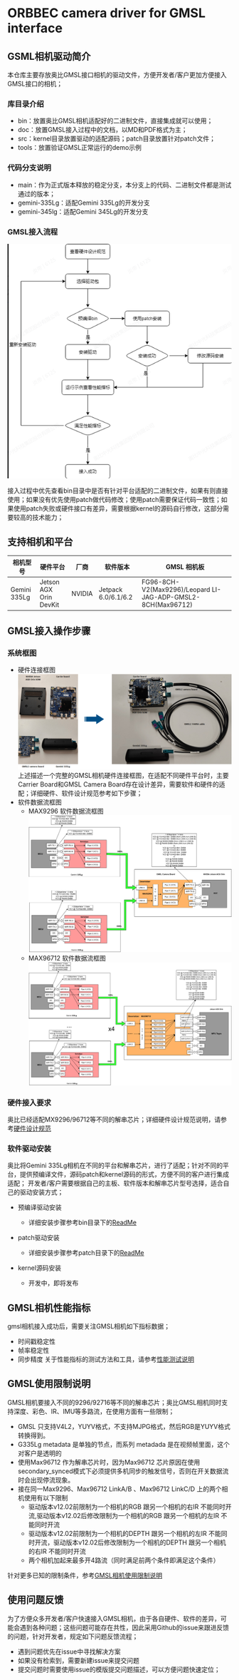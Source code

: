 # ORBBEC camera driver for GMSL interface

## GSML相机驱动简介
 本仓库主要存放奥比GMSL接口相机的驱动文件，方便开发者/客户更加方便接入GMSL接口的相机；
 ### 库目录介绍
- bin：放置奥比GMSL相机适配好的二进制文件，直接集成就可以使用；
- doc：放置GMSL接入过程中的文档，以MD和PDF格式为主；
- src：kernel目录放置驱动的适配源码；patch目录放置针对patch文件；
- tools：放置验证GMSL正常运行的demo示例
  
### 代码分支说明
  - main：作为正式版本释放的稳定分支，本分支上的代码、二进制文件都是测试通过的版本；
  - gemini-335Lg：适配Gemini 335Lg的开发分支
  - gemini-345lg：适配Gemini 345Lg的开发分支
  
### GMSL接入流程
![](./doc/image/liucheng.png)


  接入过程中优先查看bin目录中是否有针对平台适配的二进制文件，如果有则直接使用；如果没有优先使用patch做代码修改；使用patch需要保证代码一致性；如果使用patch失败或硬件接口有差异，需要根据kernel的源码自行修改，这部分需要较高的技术能力；

  ## 支持相机和平台
| 相机型号     | 硬件平台               | 厂商   | 软件版本            | GMSL 相机板                                                 |
| ------------ | ---------------------- | ------ | ------------------- | ----------------------------------------------------------- |
| Gemini 335Lg | Jetson AGX Orin DevKit | NVIDIA | Jetpack 6.0/6.1/6.2 | FG96-8CH-V2(Max9296)/Leopard LI-JAG-ADP-GMSL2-8CH(Max96712) |





## GMSL接入操作步骤
  ### 系统框图
  - 硬件连接框图
  ![](./doc/image/hardware_integration.png)
    上述描述一个完整的GMSL相机硬件连接框图，在适配不同硬件平台时，主要Carrier Board和GMSL Camera Board存在设计差异，需要软件和硬件的适配；详细硬件、软件设计规范参考如下步骤；
  - 软件数据流框图
    - MAX9296 软件数据流框图
  ![](./doc/image/max9296_gmsl_software_flowchat.png)
    - MAX96712 软件数据流框图
  ![](./doc/image/max96712_gmsl_software_flowchat.png)


  ### 硬件接入要求

  奥比已经适配MX9296/96712等不同的解串芯片；详细硬件设计规范说明，请参考[硬件设计规范](./doc/解串板硬件设计指南.pdf)
  
  ### 软件驱动安装
   奥比将Gemini 335Lg相机在不同的平台和解串芯片，进行了适配；针对不同的平台，提供预编译文件，源码patch和kernel源码的形式，方便不同的客户进行集成适配；
    开发者/客户需要根据自己的主板、软件版本和解串芯片型号选择，适合自己的驱动安装方式；

   - 预编译驱动安装
     - 详细安装步骤参考bin目录下的[ReadMe](/bin/readme.md)

  - patch驱动安装
    - 详细安装步骤参考patch目录下的[ReadMe](/src/patch/readme.md)
  - kernel源码安装
    - 开发中，即将发布
  
## GMSL相机性能指标
   gmsl相机接入成功后，需要关注GMSL相机如下指标数据；
   - 时间戳稳定性
   - 帧率稳定性
   - 同步精度
  关于性能指标的测试方法和工具，请参考[性能测试说明](./tools/readme.md)

## GMSL使用限制说明
  GMSL相机要接入不同的9296/92716等不同的解串芯片；奥比GMSL相机同时支持深度、彩色、IR、IMU等多路流，在使用方面有一些限制；
   - GMSL 只支持V4L2，YUYV格式，不支持MJPG格式，然后RGB是YUYV格式转换得到。
   - G335Lg metadata 是单独的节点，而系列 metadada 是在视频帧里面，这个对客户是透明的
   - 使用Max96712 作为解串芯片时，因为Max96712 芯片原因在使用secondary_synced模式下必须提供多机同步的触发信号，否则在开关数据流时会出现停流现象。
   - 接在同一Max9296、Max96712 LinkA/B 、Max96712 LinkC/D 上的两个相机使用有以下限制
     -  驱动版本v12.02前限制为一个相机的RGB 跟另一个相机的右IR 不能同时开流,驱动版本v12.02后修改限制为一个相机的RGB 跟另一个相机的左IR 不能同时开流
     -  驱动版本v12.02前限制为一个相机的DEPTH 跟另一个相机的左IR 不能同时开流，驱动版本v12.02后修改限制为一个相机的DEPTH 跟另一个相机的右IR 不能同时开流
     -  两个相机加起来最多开4路流（同时满足前两个条件即满足这个条件）
    
  针对更多已知的限制条件，参考[GMSL相机使用限制说明](./doc/Orbbec%20GMSL相机限制说明.md)
## 使用问题反馈

  为了方便众多开发者/客户快速接入GMSL相机，由于各自硬件、软件的差异，可能会遇到各种问题；这些问题可能存在共性，因此采用Github的issue来跟进反馈的问题，针对开发者，规定如下问题反馈流程；
  
- 遇到问题优先在issue中寻找解决方案
- 如果没有检索到，需要新建issue来提交问题
- 提交问题时需要使用issue的模版提交问题描述，可以方便问题快速定位；
  



